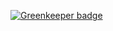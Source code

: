 
[![Greenkeeper badge](https://badges.greenkeeper.io/bendrucker/airpair-karma.svg)](https://greenkeeper.io/)
